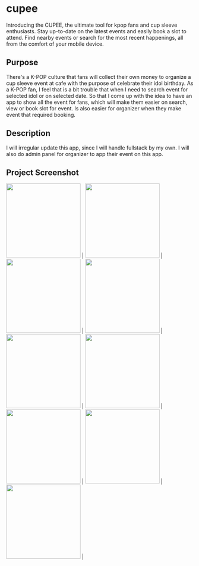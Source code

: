 # cupee

Introducing the CUPEE, the ultimate tool for kpop fans and cup sleeve enthusiasts. Stay up-to-date on the latest events and easily book a slot to attend. Find nearby events or search for the most recent happenings, all from the comfort of your mobile device.

## Purpose

There's a K-POP culture that fans will collect their own money to organize a cup sleeve event at cafe with the purpose of celebrate their idol birthday. As a K-POP fan, I feel that is a bit trouble that when I need to search event for selected idol or on selected date. So that I come up with the idea to have an app to show all the event for fans, which will make them easier on search, view or book slot for event. Is also easier for organizer when they make event that required booking.

## Description

I will irregular update this app, since I will handle fullstack by my own. I will also do admin panel for organizer to app their event on this app.

## Project Screenshot

<img src="https://user-images.githubusercontent.com/56577250/217551889-1d3c2a50-a71c-456b-8dd0-eabee6d6e6c5.png" width="200"/> |
<img src="https://user-images.githubusercontent.com/56577250/217551903-84f44f87-1f0e-445a-a5ac-0d4325bc58bb.png" width="200"/> |
<img src="https://user-images.githubusercontent.com/56577250/217551911-ced9da34-128c-43b4-b187-d3ec82ac2d23.png" width="200"/> |
<img src="https://user-images.githubusercontent.com/56577250/217551921-a58c508f-42f1-455d-b3a4-2bc89e577357.png" width="200"/> |
<img src="https://user-images.githubusercontent.com/56577250/217551929-4e0deaf7-4f9c-47ec-bbfa-66f132ab620a.png" width="200"/> |
<img src="https://user-images.githubusercontent.com/56577250/217551933-8ecacc31-9440-4df6-8c5a-c3317a222da4.png" width="200"/> |
<img src="https://user-images.githubusercontent.com/56577250/217551935-afeb9e37-6467-482d-8dd7-2fed7e836158.png" width="200"/> |
<img src="https://user-images.githubusercontent.com/56577250/217551936-1db6cdaa-7d63-4a4c-8dc2-ec3daf599021.png" width="200"/> |
<img src="https://user-images.githubusercontent.com/56577250/217551939-40aeb913-9618-40f8-841b-2ad80de132b9.png" width="200"/> |
